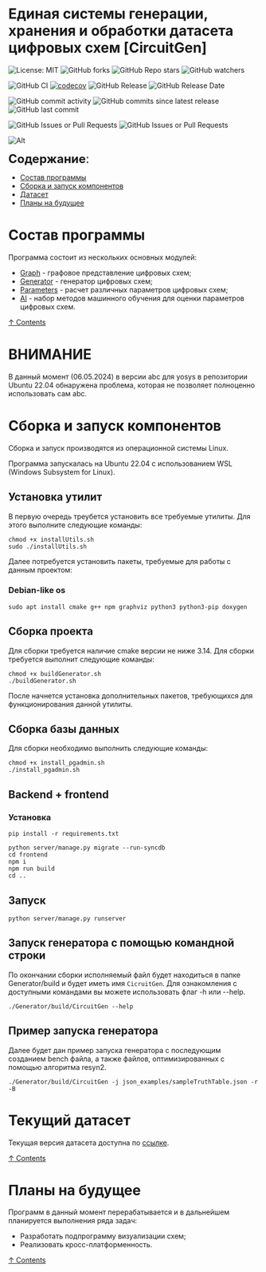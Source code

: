 # **Единая системы генерации, хранения и обработки датасета цифровых схем** [CircuitGen]

![License: MIT](https://img.shields.io/github/license/vvzunin/CircuitGen)
![GitHub forks](https://img.shields.io/github/forks/vvzunin/CircuitGen)
![GitHub Repo stars](https://img.shields.io/github/stars/vvzunin/CircuitGen)
![GitHub watchers](https://img.shields.io/github/watchers/vvzunin/CircuitGen)

![GitHub CI](https://github.com/vvzunin/CircuitGen/actions/workflows/ci.yml/badge.svg)
[![codecov](https://codecov.io/gh/vvzunin/CircuitGen/graph/badge.svg?token=U88U82QFX8)](https://codecov.io/gh/vvzunin/CircuitGen)
![GitHub Release](https://img.shields.io/github/v/release/vvzunin/CircuitGen)
![GitHub Release Date](https://img.shields.io/github/release-date/vvzunin/CircuitGen)

![GitHub commit activity](https://img.shields.io/github/commit-activity/m/vvzunin/CircuitGen)
![GitHub commits since latest release](https://img.shields.io/github/commits-since/vvzunin/CircuitGen/latest)
![GitHub last commit](https://img.shields.io/github/last-commit/vvzunin/CircuitGen)

![GitHub Issues or Pull Requests](https://img.shields.io/github/issues/vvzunin/CircuitGen)
![GitHub Issues or Pull Requests](https://img.shields.io/github/issues-pr/vvzunin/CircuitGen)

![Alt](https://repobeats.axiom.co/api/embed/393cee194e0d9302500fb5dc6551a537a5e49759.svg "Repobeats analytics image")

<font size="5">**Содержание**:</font>
<a name="content_rus"></a> 
- [Состав программы](#modules_rus)
- [Сборка и запуск компонентов](#build_rus)
- [Датасет](#dataset_rus)
- [Планы на будущее](#plans_rus)
    
# Состав программы
<a name="modules_rus"></a> 
Программа состоит из нескольких основных модулей:
- [Graph](https://github.com/vvzunin/CircuitGen_Graph) - графовое представление цифровых схем;
- [Generator](https://github.com/vvzunin/CircuitGen_Generator) - генератор цифровых схем;
- [Parameters](https://github.com/vvzunin/CircuitGen_Parameters) - расчет различных параметров цифровых схем;
- [AI](https://github.com/vvzunin/CircuitGen_AI) - набор методов машинного обучения для оценки параметров цифровых схем.

[&#8593; Contents](#content_rus)

# ВНИМАНИЕ
В данный момент (06.05.2024) в версии abc для yosys в репозитории Ubuntu 22.04 обнаружена проблема, которая не позволяет полноценно использовать сам abc. 

# Сборка и запуск компонентов
<a name="build_rus"></a> 

Сборка и запуск производятся из операционной системы Linux.

Программа запускалась на Ubuntu 22.04 с использованием WSL (Windows Subsystem for Linux).

## Установка утилит
В первую очередь треубется установить все требуемые утилиты. Для этого выполните следующие команды: 
```
chmod +x installUtils.sh
sudo ./installUtils.sh
```

Далее потребуется установить пакеты, требуемые для работы с данным проектом:

### Debian-like os
```
sudo apt install cmake g++ npm graphviz python3 python3-pip doxygen
```

## Сборка проекта
Для сборки требуется наличие cmake версии не ниже 3.14. Для сборки требуется выполнит следующие команды:
```
chmod +x buildGenerator.sh
./buildGenerator.sh
```
После начнется установка дополнительных пакетов, требующихся для функционирования данной утилиты.

## Сборка базы данных
Для сборки необходимо выполнить следующие команды:
```
chmod +x install_pgadmin.sh
./install_pgadmin.sh
```

## Backend + frontend
<a name="backend_frontend_rus"></a> 
### Установка
<a name="install_rus"></a> 
```
pip install -r requirements.txt

python server/manage.py migrate --run-syncdb
cd frontend
npm i
npm run build
cd ..
```

## Запуск
<a name="run_rus"></a> 
```
python server/manage.py runserver
```

## Запуск генератора с помощью командной строки
По окончании сборки исполняемый файл будет находиться в папке Generator/build и будет иметь имя `CicruitGen`. Для ознакомления с доступными командами вы можете использовать флаг -h или --help.

```
./Generator/build/CircuitGen --help
```

## Пример запуска генератора 
Далее будет дан пример запуска генератора с последующим созданием bench файла, а также файлов, оптимизированных с помощью алгоритма resyn2.

```
./Generator/build/CircuitGen -j json_examples/sampleTruthTable.json -r -B
```

# Текущий датасет
<a name="dataset_rus"></a>

Текущая версия датасета доступна по [ссылке](https://vvzunin.me:10003/d/s/tVFkjEa5dJVgkpNCMirx37WFS3vxKPgU/tWINRKjvi7TCinaI8i5arDSuCxhKzd-o-X7RAk_qacAo).

[&#8593; Contents](#content_rus)

# Планы на будущее
<a name="plans_rus"></a>
Программ в данный момент перерабатывается и в дальнейшем планируется выполнения ряда задач:
- Разработать подпрограмму визуализации схем;
- Реализовать кросс-платформенность.

[&#8593; Contents](#content_rus)
